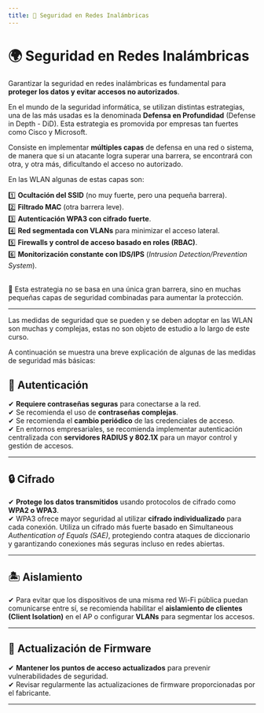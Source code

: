 ```yaml
---
title: 📌 Seguridad en Redes Inalámbricas
---
```


# 🌍 Seguridad en Redes Inalámbricas

Garantizar la seguridad en redes inalámbricas es fundamental para **proteger los datos y evitar accesos no autorizados**. 

En el mundo de la seguridad informática, se utilizan distintas estrategias, una de las más usadas es la denominada **Defensa en Profundidad** (Defense in Depth - DiD). Esta estrategia es promovida por empresas tan fuertes como Cisco y Microsoft.

Consiste en implementar **múltiples capas** de defensa en una red o sistema, de manera que si un atacante logra superar una barrera, se encontrará con otra, y otra más, dificultando el acceso no autorizado.


En las WLAN algunas de estas capas son:

1️⃣ **Ocultación del SSID** (no muy fuerte, pero una pequeña barrera).  
2️⃣ **Filtrado MAC** (otra barrera leve).  
3️⃣ **Autenticación WPA3 con cifrado fuerte**.  
4️⃣ **Red segmentada con VLANs** para minimizar el acceso lateral.  
5️⃣ **Firewalls y control de acceso basado en roles (RBAC)**.  
6️⃣ **Monitorización constante con IDS/IPS** (*Intrusion Detection/Prevention System*).  
<br>

📌 Esta estrategia no se basa en una única gran barrera, sino en muchas pequeñas capas de seguridad combinadas para aumentar la protección.

---

Las medidas de seguridad que se pueden y se deben adoptar en las WLAN son muchas y complejas, estas no son objeto de estudio a lo largo de este curso.

A continuación se muestra una breve explicación de algunas de las medidas de seguridad más básicas:


## 🔑 Autenticación

✔ **Requiere contraseñas seguras** para conectarse a la red.  
✔ Se recomienda el uso de **contraseñas complejas**.  
✔ Se recomienda el **cambio periódico** de las credenciales de acceso.  
✔ En entornos empresariales, se recomienda implementar autenticación centralizada con **servidores RADIUS y 802.1X** para un mayor control y gestión de accesos.  



---

## 🔒 Cifrado

✔ **Protege los datos transmitidos** usando protocolos de cifrado como **WPA2 o WPA3**.  
✔ WPA3 ofrece mayor seguridad al utilizar **cifrado individualizado** para cada conexión. Utiliza un cifrado más fuerte basado en Simultaneous *Authentication of Equals (SAE)*, protegiendo contra ataques de diccionario y garantizando conexiones más seguras incluso en redes abiertas.

---

## 🏝️ Aislamiento

✔ Para evitar que los dispositivos de una misma red Wi-Fi pública puedan comunicarse entre sí, se recomienda habilitar el **aislamiento de clientes (Client Isolation)** en el AP o configurar **VLANs** para segmentar los accesos.

---

## 🔄 Actualización de Firmware

✔ **Mantener los puntos de acceso actualizados** para prevenir vulnerabilidades de seguridad.  
✔ Revisar regularmente las actualizaciones de firmware proporcionadas por el fabricante.  

---
